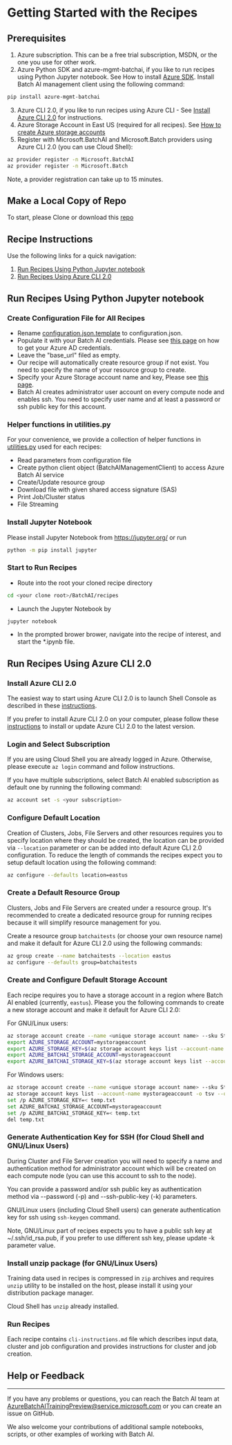 # Getting Started with the Recipes

## Prerequisites

 1. Azure subscription. This can be a free trial subscription, MSDN, or the one you use for other work.
 2. Azure Python SDK and azure-mgmt-batchai, if you like to run recipes using Python Jupyter notebook. See How to install [Azure SDK](https://docs.microsoft.com/en-us/python/azure/python-sdk-azure-install?view=azure-python). Install Batch AI management client using the following command:
 
 ```sh
 pip install azure-mgmt-batchai
 ```
 3. Azure CLI 2.0, if you like to run recipes using Azure CLI - See [Install Azure CLI 2.0](https://docs.microsoft.com/en-us/cli/azure/install-azure-cli?view=azure-cli-latest#install-on-windows) for instructions.
 4. Azure Storage Account in East US (required for all recipes). See [How to create Azure storage accounts](https://docs.microsoft.com/en-us/azure/storage/common/storage-create-storage-account?toc=%2fazure%2fstorage%2ffiles%2ftoc.json)
 5. Register with Microsoft.BatchAI and Microsoft.Batch providers using Azure CLI 2.0 (you can use Cloud Shell):
 ```sh
 az provider register -n Microsoft.BatchAI
 az provider register -n Microsoft.Batch
 ```
 Note, a provider registration can take up to 15 minutes.
 
## Make a Local Copy of Repo

To start, please Clone or download this [repo](https://github.com/Azure/BatchAI)

## Recipe Instructions

Use the following links for a quick navigation:

1. [Run Recipes Using Python Jupyter notebook](#jupyternotebook)
2. [Run Recipes Using Azure CLI 2.0](#azurecli)

## <a name="jupyternotebook"></a> Run Recipes Using Python Jupyter notebook

### Create Configuration File for All Recipes 

- Rename [configuration.json.template](/recipes/configuration.json.template) to configuration.json.
- Populate it with your Batch AI credentials. Please see [this page](https://github.com/Azure/azure-sdk-for-python/wiki/Contributing-to-the-tests#getting-azure-credentials) on how to get your Azure AD credentials.
- Leave the "base_url" filed as empty. 
- Our recipe will automatically create resource group if not exist. You need to specify the name of your resource group to create. 
- Specify your Azure Storage account name and key, Please see [this page](https://docs.microsoft.com/en-us/azure/storage/common/storage-create-storage-account?toc=%2fazure%2fstorage%2ffiles%2ftoc.json).
- Batch AI creates administrator user account on every compute node and enables ssh. You need to specify user name and at least a password or ssh public key for this account.
 
### Helper functions in utilities.py

For your convenience, we provide a collection of helper functions in [utilities.py](./utilities.py) used for each recipes:

- Read parameters from configuration file
- Create python client object (BatchAIManagementClient) to access Azure Batch AI service
- Create/Update resource group
- Download file with given shared access signature (SAS)
- Print Job/Cluster status
- File Streaming 

### Install Jupyter Notebook

Please install Jupyter Notebook from https://jupyter.org/ or run

```sh
python -m pip install jupyter
```

### Start to Run Recipes

- Route into the root your cloned recipe directory 
```sh
cd <your clone root>/BatchAI/recipes
```

- Launch the Jupyter Notebook by
```sh
jupyter notebook
```

- In the prompted brower brower, navigate into the recipe of interest, and start the *.ipynb file.


## <a name="azurecli"></a> Run Recipes Using Azure CLI 2.0

### Install Azure CLI 2.0

The easiest way to start using Azure CLI 2.0 is to launch Shell Console as described in these [instructions](https://docs.microsoft.com/en-us/cli/azure/get-started-with-azure-cli?view=azure-cli-latest).

If you prefer to install Azure CLI 2.0 on your computer, please follow these [instructions](https://docs.microsoft.com/en-us/cli/azure/install-azure-cli?view=azure-cli-latest) to install or update Azure CLI 2.0 to the latest version.

### Login and Select Subscription

If you are using Cloud Shell you are already logged in Azure. Otherwise, please execute ```az login``` command and follow instructions.

If you have multiple subscriptions, select Batch AI enabled subscription as default one by running the following command:

```sh
az account set -s <your subscription>
```

### Configure Default Location

Creation of Clusters, Jobs, File Servers and other resources requires you to specify location where they should be created, the location can be provided via ```--location``` parameter or can be added into default Azure CLI 2.0 configuration. To reduce the length of commands the recipes expect you to setup default location using the following command:

```sh
az configure --defaults location=eastus
```

### Create a Default Resource Group

Clusters, Jobs and File Servers are created under a resource group. It's recommended to create a dedicated resource group for running recipes because it will simplify resource management for you.

Create a resource group ```batchaitests``` (or choose your own resource name) and make it default for Azure CLI 2.0 using the following commands:

```sh
az group create --name batchaitests --location eastus
az configure --defaults group=batchaitests
```

### Create and Configure Default Storage Account

Each recipe requires you to have a storage account in a region where Batch AI enabled (currently, ```eastus```). Please you the following commands to create a new storage account and make it default for Azure CLI 2.0:

For GNU/Linux users:

```sh
az storage account create --name <unique storage account name> --sku Standard_LRS
export AZURE_STORAGE_ACCOUNT=mystorageaccount
export AZURE_STORAGE_KEY=$(az storage account keys list --account-name <unique storage account name> -o tsv --query [0].value)
export AZURE_BATCHAI_STORAGE_ACCOUNT=mystorageaccount
export AZURE_BATCHAI_STORAGE_KEY=$(az storage account keys list --account-name <unique storage account name> -o tsv --query [0].value)
```

For Windows users:

```sh
az storage account create --name <unique storage account name> --sku Standard_LRS
az storage account keys list --account-name mystorageaccount -o tsv --query [0].value > temp.txt
set /p AZURE_STORAGE_KEY=< temp.txt
set AZURE_BATCHAI_STORAGE_ACCOUNT=mystorageaccount
set /p AZURE_BATCHAI_STORAGE_KEY=< temp.txt
del temp.txt
```

### Generate Authentication Key for SSH (for Cloud Shell and GNU/Linux Users)

During Cluster and File Server creation you will need to specify a name and authentication method for administrator account which will be created on each compute node (you can use this account to ssh to the node).

You can provide a password and/or ssh public key as authentication method via --password (-p) and --ssh-public-key (-k) parameters.

GNU/Linux users (including Cloud Shell users) can generate authentication key for ssh using ```ssh-keygen``` command.

Note, GNU/Linux part of recipes expects you to have a public ssh key at ~/.ssh/id_rsa.pub, if you prefer to use different ssh key, please update -k parameter value.

### Install unzip package (for GNU/Linux Users)

Training data used in recipes is compressed in ```zip``` archives and requires ```unzip``` utility to be installed on the host, please install it using your distribution package manager.

Cloud Shell has ```unzip``` already installed.

### Run Recipes

Each recipe contains ```cli-instructions.md``` file which describes input data, cluster and job configuration and provides instructions for cluster and job creation.

## Help or Feedback
--------------------
If you have any problems or questions, you can reach the Batch AI team at [AzureBatchAITrainingPreview@service.microsoft.com](mailto:AzureBatchAITrainingPreview@service.microsoft.com) or you can create an issue on GitHub.

We also welcome your contributions of additional sample notebooks, scripts, or other examples of working with Batch AI.
